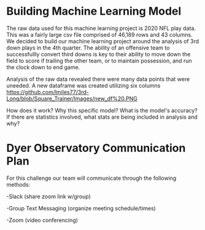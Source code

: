 # Building Machine Learning Model

The raw data used for this machine learning project is 2020 NFL play data. This was a fairly large csv file comprised of 46,189 rows and 43 columns. We decided to build our machine learning project around the analysis of 3rd down plays in the 4th quarter. The ability of an offensive team to successfullly convert third downs is key to their ability to move down the field to score if trailing the other team, or to maintain possession, and run the clock down to end game. 

Analysis of the raw data revealed there were many data points that were uneeded. A new dataframe was created utilizing six columns
https://github.com/lmiles77/3rd-Long/blob/Square_Trainer/Images/new_df%20.PNG




How does it work?
Why this specific model?
What is the model's accuracy?
If there are statistics involved, what stats are being included in analysis and why?

# Dyer Observatory Communication Plan

For this challenge our team will communicate through the following methods:

-Slack (share zoom link w/group)

-Group Text Messaging (organize meeting schedule/times)

-Zoom (video conferencing)
